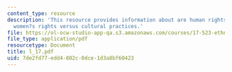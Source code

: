 ```yaml
---
content_type: resource
description: 'This resource provides information about are human rights universal?:
  women?s rights versus cultural practices.'
file: https://ol-ocw-studio-app-qa.s3.amazonaws.com/courses/17-523-ethnicity-and-race-in-world-politics-fall-2005/7de2fd77edd4802c0dce1d3a8bf60423_l_17.pdf
file_type: application/pdf
resourcetype: Document
title: l_17.pdf
uid: 7de2fd77-edd4-802c-0dce-1d3a8bf60423
---
```

